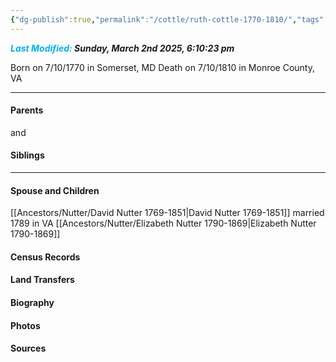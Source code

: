 ```yaml
---
{"dg-publish":true,"permalink":"/cottle/ruth-cottle-1770-1810/","tags":["Ruth-Cottle"]}
---
```


***<font color="#00b0f0">Last Modified:</font> Sunday, March 2nd 2025, 6:10:23 pm***

Born on  7/10/1770 in Somerset, MD
Death on 7/10/1810 in Monroe County, VA
   
---
#### Parents

<!-- Link to father --> and <!-- Link to mother-->
#### Siblings
<!-- Link to sibling -->

---
#### Spouse and Children
[[Ancestors/Nutter/David Nutter 1769-1851\|David Nutter 1769-1851]] married 1789 in VA
[[Ancestors/Nutter/Elizabeth Nutter 1790-1869\|Elizabeth Nutter 1790-1869]]

#### Census Records

#### Land Transfers

#### Biography

#### Photos

#### Sources

